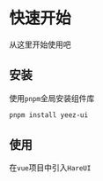 # 快速开始

从这里开始使用吧

## 安装

使用`pnpm`全局安装组件库

```bash
pnpm install yeez-ui
```

## 使用

在`vue`项目中引入`HareUI`

```

```
